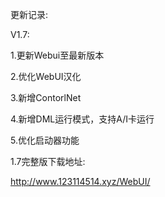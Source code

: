 更新记录:

V1.7:

1.更新Webui至最新版本

2.优化WebUI汉化

3.新增ContorlNet

4.新增DML运行模式，支持A/I卡运行

5.优化启动器功能

1.7完整版下载地址:

http://www.123114514.xyz/WebUI/

